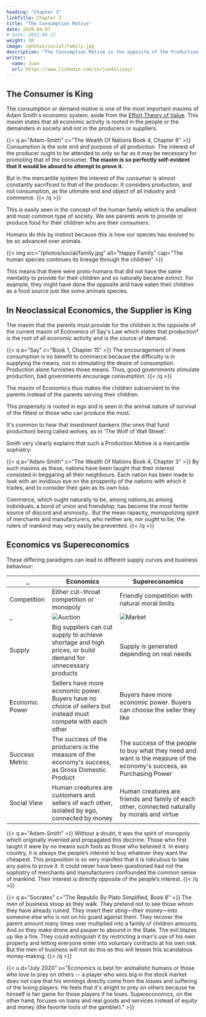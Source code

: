 ```yaml
---
heading: "Chapter 3"
linkTitle: Chapter 3
title: "The Consumption Motive"
date: 2020-04-07
# date: 2022-08-22
weight: 30
image: /photos/social/family.jpg
description: "The Consumption Motive is the opposite of the Production Motive advocated by Capitalism and Mercantilism"
writer:
  name: Juan
  url: https://www.linkedin.com/in/jundalisay/
---
```



## The Consumer is King

The consumption or demand motive is one of the most important maxims of Adam Smith's economic system, aside from the [Effort Theory of Value](/social/economics/principles/part-2/chapter-01b). This maxim states that all economic activity is rooted in the people or the demanders in society and not in the producers or suppliers. 


{{< q a="Adam-Smith" c="The Wealth Of Nations Book 4, Chapter 8" >}}
Consumption is the sole end and purpose of all production. The interest of the producer ought to be attended to only so far as it may be necessary for promoting that of the consumer. **The maxim is so perfectly self-evident that it would be absurd to attempt to prove it.**

But in the mercantile system the interest of the consumer is almost constantly sacrificed to that of the producer. It considers production, and not consumption, as the ultimate end and object of all industry and commerce.
{{< /q >}}


This is easily seen in the concept of the human family which is the smallest and most common type of society. We see parents work to provide or produce food for their children who are their consumers. 

Humans do this by instinct because this is how our species has evolved to be so advanced over animals.




<!-- > *This uses the dialectic defintion of society as a metaphysical organism. -->

{{< img src="/photos/social/family.jpg" alt="Happy Family" cap="The human species continues its lineage through the children" >}}


This means that there were proto-humans that did not have the same mentality to provide for their children and so naturally became extinct. For example, they might have done the opposite and have eaten their children as a food source just like some animals species.


## In Neoclassical Economics, the Supplier is King

The maxim that the parents must provide for the children is the opposite of the current maxim of Economics of Say's Law which states that production* is the root of all economic activity and is the source of demand. 

{{< q a="Say" c="Book 1, Chapter 15" >}}
The encouragement of mere consumption is no benefit to commerce because the difficulty is in supplying the means, not in stimulating the desire of consumption. Production alone furnishes those means. Thus, good governments stimulate production, bad governments encourage consumption.
{{< /q >}}


The maxim of Economics thus makes the children subservient to the parents instead of the parents serving their children.

This propensity is rooted in ego and is seen in the animal nature of survival of the fittest or those who can produce the most.

It's common to hear that investment bankers (the ones that fund production) being called wolves, as in 'The Wolf of Wall Street'. 

Smith very clearly explains that such a Production Motive is a mercantile sophistry:

{{< q a="Adam-Smith" c="The Wealth Of Nations Book 4, Chapter 3" >}}
By such maxims as these, nations have been taught that their interest consisted in beggaring all their neighbours. Each nation has been made to look with an invidious eye on the prosperity of the nations with which it trades, and to consider their gain as its own loss. 

Commerce, which ought naturally to be, among nations,as among individuals, a bond of union and friendship, has become the most fertile source of discord and animosity.. But the mean rapacity, monopolizing spirit of merchants and manufacturers, who neither are, nor ought to be, the rulers of mankind may very easily be prevented.
{{< /q >}}



## Economics vs Supereconomics

These differing paradigms can lead to different supply curves and business behaviour:

<!-- Of Marshall, Keynes, Samuelson, Jevons Of Smith, Hume, Socrates, Lao Tzu -->
_ | Economics | Supereconomics 
--- | --- | ---
Competition |  Either cut-throat competition or monopoly | Friendly competition with natural moral limits
_ | ![Auction](https://socioecons.files.wordpress.com/2015/04/auction-bid.jpg) | ![Market](https://socioecons.files.wordpress.com/2015/04/flea-market.jpg)
Supply | Big suppliers can cut supply to achieve shortage and high prices, or build demand for unnecessary products | Supply is generated depending on real needs
Economic Power | Sellers have more economic power. Buyers have no choice of sellers but instead must compete with each other | Buyers have more economic power. Buyers can choose the seller they like
Success Metric | The success of the producers is the measure of the economy's success, as Gross Domestic Product | The success of the people to buy what they need and want is the measure of the economy's success, as Purchasing Power
Social View | Human creatures are customers and sellers of each other, isolated by ego, connected by money | Human creatures are friends and family of each other, connected naturally by morals and virtue


<!-- .<br> Suppliers also have an interest in building demand<br> for expensive but useless products such as the Apple Watch,<br> leading to over-exploitation of natural resources.<br> Small companies have difficulty in entering.</td>
          <td>Downward sloping supply curve as people want<br> "to buy whatever they want of those who sell it cheapest".<br> Businesses will less likely attempt to create useless products or<br> those that cannot be sustainably produced because of limited resources.<br> Small companies can easily enter because of the bond of friendship</td> -->


{{< q a="Adam-Smith" >}}
Without a doubt, it was the spirit of monopoly which originally invented and propagated this doctrine. Those who first taught it were by no means such fools as those who believed it. In every country, it is always the people’s interest to buy whatever they want the cheapest. This proposition is so very manifest that it is ridiculous to take any pains to prove it. It could never have been questioned had not the sophistry of merchants and manufacturers confounded the common sense of mankind. Their interest is directly opposite of the people’s interest.
{{< /q >}}


{{< q a="Socrates" c="The Republic By Plato Simplified, Book 8" >}}
The men of business stoop as they walk. They pretend not to see those whom they have already ruined. They insert their sting—their money—into someone else who is not on his guard against them. They recover the parent amount many times over multiplied into a family of children amounts. And so they make drone and pauper to abound in the State. The evil blazes up like a fire. They could extinguish it by restricting a man's use of his own property and letting everyone enter into voluntary contracts at his own risk. But the men of business will not do this as this will lessen this scandalous money-making.
{{< /q >}}




{{< u d="July 2020" u="Economics is best for animalistic humans or those who love to prey on others -- a player who wins big in the stock market does not care that his winnings directly come from the losses and suffering of the losing players. He feels that it's alright to prey on others because he himself is fair game for those players if he loses. Supereconomics, on the other hand, focuses on loans and real goods and services instead of equity and money (the favorite tools of the gambler)." >}}


<!-- 
It would be extremely difficult to convince a gambler not to gamble, or a wolf not to be a wolf, especially if his society has moral systems that promote gambling or even wolf-like behavior. 

In the Republic, Socrates explained how societies could easily fall into a "might is right" philosophy. He advocated a modular system of city-states that was to be led by incorruptible Guardians who deploy social contracts that can work even without money. In this way, the Guardians can check against predatory behavior while spurring economic activity. -->